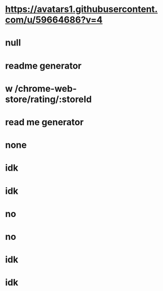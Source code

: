 
# https://avatars1.githubusercontent.com/u/59664686?v=4
# null
# readme generator
# w	/chrome-web-store/rating/:storeId
# read me generator
# none
# idk
# idk
# no
# no
# idk
# idk

